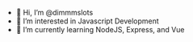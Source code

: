 - 👋 Hi, I’m @dimmmslots
- 👀 I’m interested in Javascript Development
- 🌱 I’m currently learning NodeJS, Express, and Vue


